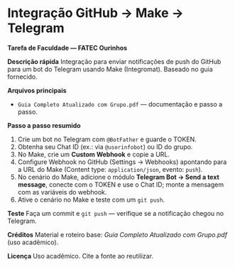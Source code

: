 # Integração GitHub → Make → Telegram
**Tarefa de Faculdade — FATEC Ourinhos**

**Descrição rápida**
Integração para enviar notificações de push do GitHub para um bot do Telegram usando Make (Integromat). Baseado no guia fornecido. 

**Arquivos principais**
- `Guia Completo Atualizado com Grupo.pdf` — documentação e passo a passo. 

**Passo a passo resumido**
1. Crie um bot no Telegram com `@BotFather` e guarde o TOKEN.  
2. Obtenha seu Chat ID (ex.: via `@userinfobot`) ou ID do grupo.  
3. No Make, crie um **Custom Webhook** e copie a URL.  
4. Configure Webhook no GitHub (Settings → Webhooks) apontando para a URL do Make (Content type: `application/json`, evento: `push`).  
5. No cenário do Make, adicione o módulo **Telegram Bot → Send a text message**, conecte com o TOKEN e use o Chat ID; monte a mensagem com as variáveis do webhook.  
6. Ative o cenário no Make e teste com um `git push`.

**Teste**
Faça um commit e `git push` — verifique se a notificação chegou no Telegram.

**Créditos**
Material e roteiro base: *Guia Completo Atualizado com Grupo.pdf* (uso acadêmico). 

**Licença**
Uso acadêmico. Cite a fonte ao reutilizar.




